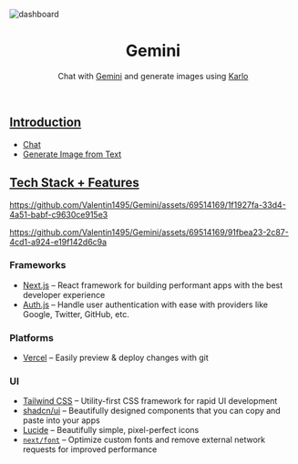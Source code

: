 ![dashboard](https://github.com/Valentin1495/Gemini/assets/69514169/ad62ee4a-37a1-49ca-8a71-41518038caf6)

<h1 align="center">Gemini</h1>

<p align="center">
  Chat with <a href="https://ai.google.dev/">Gemini</a> and generate images using <a href="https://developers.kakao.com/product/karlo">Karlo
</p>
<br/>

## Introduction

- Chat
- Generate Image from Text

## Tech Stack + Features

https://github.com/Valentin1495/Gemini/assets/69514169/1f1927fa-33d4-4a51-babf-c9630ce915e3

https://github.com/Valentin1495/Gemini/assets/69514169/91fbea23-2c87-4cd1-a924-e19f142d6c9a

### Frameworks

- [Next.js](https://nextjs.org/) – React framework for building performant apps with the best developer experience
- [Auth.js](https://authjs.dev/) – Handle user authentication with ease with providers like Google, Twitter, GitHub, etc.

### Platforms

- [Vercel](https://vercel.com/) – Easily preview & deploy changes with git

### UI

- [Tailwind CSS](https://tailwindcss.com/) – Utility-first CSS framework for rapid UI development
- [shadcn/ui](https://ui.shadcn.com/) – Beautifully designed components that you can copy and paste into your apps
- [Lucide](https://lucide.dev/) – Beautifully simple, pixel-perfect icons
- [`next/font`](https://nextjs.org/docs/basic-features/font-optimization) – Optimize custom fonts and remove external network requests for improved performance

